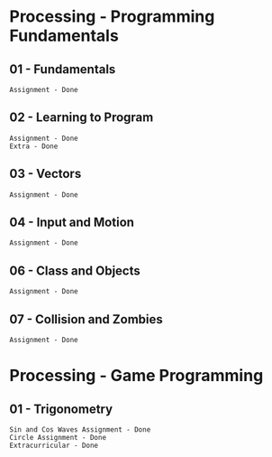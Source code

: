 # Processing - Programming Fundamentals

## 01 - Fundamentals

	Assignment - Done

## 02 - Learning to Program

	Assignment - Done
	Extra - Done

## 03 - Vectors
	Assignment - Done
	
## 04 - Input and Motion
	Assignment - Done

## 06 - Class and Objects
	Assignment - Done

## 07 - Collision and Zombies
	Assignment - Done

# Processing - Game Programming

## 01 - Trigonometry
	Sin and Cos Waves Assignment - Done
	Circle Assignment - Done
	Extracurricular - Done